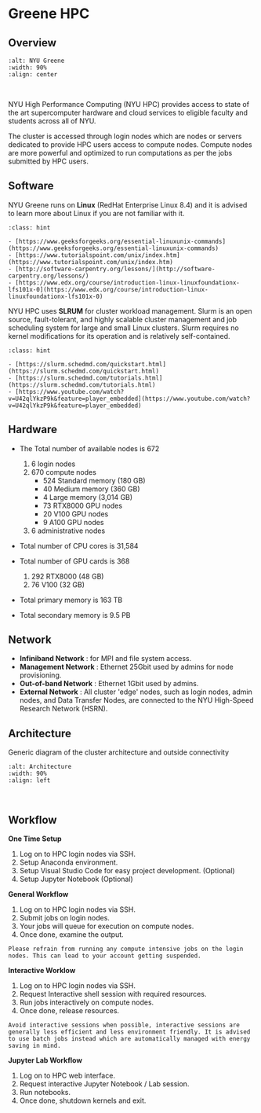# Greene HPC

## Overview


```{image} assets/greene.jpg
:alt: NYU Greene
:width: 90%
:align: center
```


<br>


NYU High Performance Computing (NYU HPC) provides access to state of the art supercomputer hardware and cloud services to eligible faculty and students across all of NYU.

The cluster is accessed through login nodes which are nodes or servers dedicated to provide HPC users access to compute nodes. Compute nodes are more powerful and optimized to run computations as per the jobs submitted by HPC users. 

## Software

NYU Greene runs on **Linux** (RedHat Enterprise Linux 8.4) and it is advised to learn more about Linux if you are not familiar with it.

```{admonition} Linux Useful Links
:class: hint

- [https://www.geeksforgeeks.org/essential-linuxunix-commands](https://www.geeksforgeeks.org/essential-linuxunix-commands)
- [https://www.tutorialspoint.com/unix/index.htm](https://www.tutorialspoint.com/unix/index.htm)
- [http://software-carpentry.org/lessons/](http://software-carpentry.org/lessons/)
- [https://www.edx.org/course/introduction-linux-linuxfoundationx-lfs101x-0](https://www.edx.org/course/introduction-linux-linuxfoundationx-lfs101x-0)
```

NYU HPC uses **SLRUM** for cluster workload management. Slurm is an open source, fault-tolerant, and highly scalable cluster management and job scheduling system for large and small Linux clusters. Slurm requires no kernel modifications for its operation and is relatively self-contained.


```{admonition} SLRUM Useful Links
:class: hint

- [https://slurm.schedmd.com/quickstart.html](https://slurm.schedmd.com/quickstart.html)
- [https://slurm.schedmd.com/tutorials.html](https://slurm.schedmd.com/tutorials.html)
- [https://www.youtube.com/watch?v=U42qlYkzP9k&feature=player_embedded](https://www.youtube.com/watch?v=U42qlYkzP9k&feature=player_embedded)
```

## Hardware
- The Total number of available nodes is 672
    1. 6 login nodes
    1. 670 compute nodes
        - 524 Standard memory (180 GB)
        - 40 Medium memory (360 GB)
        - 4 Large memory (3,014 GB)
        - 73 RTX8000 GPU nodes
        - 20 V100 GPU nodes
        - 9 A100 GPU nodes
    1. 6 administrative nodes

- Total number of CPU cores is 31,584
- Total number of GPU cards is 368 
    1. 292 RTX8000 (48 GB)
    1. 76 V100 (32 GB)
- Total primary memory is 163 TB
- Total secondary memory is 9.5 PB

## Network

- **Infiniband Network** : for MPI and file system access.
- **Management Network** : Ethernet 25Gbit  used by admins for node provisioning.
- **Out-of-band Network** : Ethernet 1Gbit used by admins.
- **External Network** : All cluster 'edge' nodes, such as login nodes, admin nodes, and Data Transfer Nodes, are connected to the NYU High-Speed Research Network (HSRN).


## Architecture

Generic diagram of the cluster architecture and outside connectivity
<!-- ![](assets/access.png) -->

```{image} assets/access.png
:alt: Architecture
:width: 90%
:align: left
```
<br>

## Workflow

**One Time Setup**
1. Log on to HPC login nodes via SSH.
1. Setup Anaconda environment.
1. Setup Visual Studio Code for easy project development. (Optional)
1. Setup Jupyter Notebook (Optional)

**General Workflow**
1. Log on to HPC login nodes via SSH.
1. Submit jobs on login nodes.
1. Your jobs will queue for execution on compute nodes.
1. Once done, examine the output.


```{warning}
Please refrain from running any compute intensive jobs on the login nodes. This can lead to your account getting suspended.
```

**Interactive Worklow**
1. Log on to HPC login nodes via SSH.
1. Request Interactive shell session with required resources.
1. Run jobs interactively on compute nodes.
1. Once done, release resources.


```{tip}
Avoid interactive sessions when possible, interactive sessions are generally less efficient and less environment friendly. It is advised to use batch jobs instead which are automatically managed with energy saving in mind.
```

**Jupyter Lab Workflow**
1. Log on to HPC web interface.
1. Request interactive Jupyter Notebook / Lab session.
1. Run notebooks.
1. Once done, shutdown kernels and exit.

